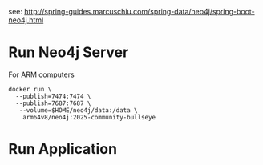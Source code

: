 see: http://spring-guides.marcuschiu.com/spring-data/neo4j/spring-boot-neo4j.html

# Run Neo4j Server

For ARM computers
```shell
docker run \
  --publish=7474:7474 \ 
  --publish=7687:7687 \
   --volume=$HOME/neo4j/data:/data \
    arm64v8/neo4j:2025-community-bullseye
```

# Run Application